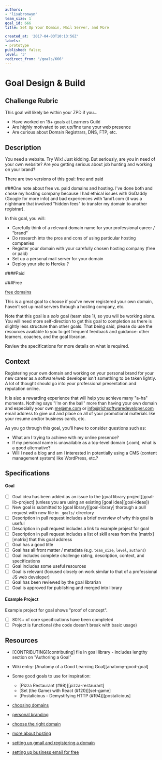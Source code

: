 ```yaml
---
authors:
- "lisabronwyn"
team_size: 1
goal_id: 666
title: Set Up Your Domain, Mail Server, and More

created_at: '2017-04-03T10:13:56Z'
labels:
- prototype
published: false;
level: '3'
redirect_from: "/goals/666"
---
```


# Goal Design & Build

## Challenge Rubric

This goal will likely be within your ZPD if you...

- Have worked on 15+ goals at Learners Guild
- Are highly motivated to set up/fine tune your web presence
- Are curious about Domain Registrars, DNS, FTP, etc.


## Description

You need a website. Try Wix! Just kidding. But seriously, are you in need of your own website? Are you getting serious about job hunting and working on your brand?

There are two versions of this goal: free and paid

###One note about free vs. paid domains and hosting. I've done both and chose my hosting company because I had ethical issues with GoDaddy (Google for more info) and bad experiences with 1and1.com (it was a nightmare that involved "hidden fees" to transfer my domain to another registrar).

In this goal, you will:

- Carefully think of a relevant domain name for your professional career / "brand" 
- Do research into the pros and cons of using particular hosting companies
- Register your domain with your carefully chosen hosting company (free or paid)
- Set up a personal mail server for your domain
- Deploy your site to Heroku ?

####Paid 

[namecheap]: https://www.namecheap.com
[google-domains]: https://aws.amazon.com/getting-started/tutorials/get-a-domain/



###Free

[free domains](http://www.freenom.com/en/index.html?lang=en)






This is a great goal to choose if you've never registered your own domain, haven't set up mail servers through a hosting company, etc.

Note that this goal is a _solo_ goal (team size 1), so you will be working alone. You will need more self-direction to get this goal to completion as there is slightly less structure than other goals. That being said, please do use the resources available to you to get frequent feedback and guidance: other learners, coaches, and the goal librarian.

Review the specifications for more details on what is required.

## Context

Registering your own domain and working on your personal brand for your new career as a software/web developer isn't something to be taken lightly. A lot of thought should go into your professional presentation and reputation online.

It is also a rewarding experience that will help you achieve many "a-ha" moments. Nothing says "I'm on the ball" more than having your own domain and especially your own me@me.com or info@richsoftwaredeveloper.com email address to give out and place on all of your promotional materials like your resume and/or business cards, etc.

As you go through this goal, you'll have to consider questions such as:

- What am I trying to achieve with my online presence?
- If my personal name is unavailable as a top-level domain (.com), what is a good alternative?
- Will I need a blog and am I interested in potentially using a CMS (content management system) like WordPress, etc.?

## Specifications

#### Goal
- [ ] Goal idea has been added as an issue to the [goal library project][goal-lib-project] (unless you are using an existing [goal idea][goal-ideas])
- [ ] New goal is submitted to [goal library][goal-library] thorough a pull request with new file in `_goals/` directory
- [ ] Description in pull request includes a brief overview of why this goal is useful
- [ ] Description in pull request includes a link to example project for goal
- [ ] Description in pull request includes a list of skill areas from the [matrix][matrix] that this goal address
- [ ] Goal has a good title
- [ ] Goal has all front matter / metadata (e.g. `team_size`, `level`, `authors`)
- [ ] Goal includes complete challenge rating, description, context, and specifications
- [ ] Goal includes some useful resources
- [ ] Goal is relevant (focused closely on work similar to that of a professional JS web developer)
- [ ] Goal has been reviewed by the goal librarian
- [ ] Goal is approved for publishing and merged into library

#### Example Project
Example project for goal shows "proof of concept".
- [ ] 80%+ of core specifications have been completed
- [ ] Project is functional (the code doesn't break with basic usage)

## Resources

- [CONTRIBUTING][contributing] file in goal library - includes lengthy section on "Authoring a Goal"
- Wiki entry: [Anatomy of a Good Learning Goal][anatomy-good-goal]
- Some good goals to use for inspiration:
  - [Pizza Restaurant (#98)][pizza-restaurant]
  - [Set (the Game) with React (#120)][set-game]
  - [Postalicious - Demystifying HTTP (#194)][postalicious]

- [choosing domains](https://www.wired.com/brandlab/2016/06/how-to-choose-the-right-domain-name/)
- [personal branding](https://skillcrush.com/2015/02/20/10-ways-build-personal-brand/)
- [choose the right domain](https://www.wired.com/brandlab/2016/06/how-to-choose-the-right-domain-name/)
- [more about hosting](https://webdesign.tutsplus.com/tutorials/the-seriously-comprehensive-guide-to-choosing-a-web-host--cms-25430)
- [setting up gmail and registering a domain](http://www.coffeecup.com/help/articles/set-up-gmail-for-your-own-domain/)
- [setting up business email for free](https://www.cloudwards.net/how-to-set-up-a-free-business-email/)

